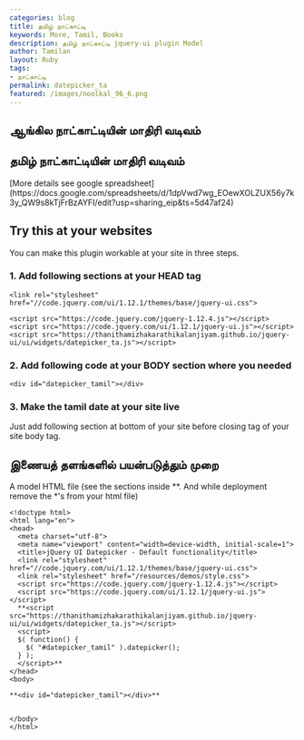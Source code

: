 ```yaml
---  
categories: blog  
title: தமிழ் நாட்காட்டி
keywords: More, Tamil, Books  
description: தமிழ் நாட்காட்டி jquery-ui plugin Model
author: Tamilan  
layout: Ruby  
tags:     
- நாட்காட்டி
permalink: datepicker_ta  
featured: /images/noolkal_96_6.png  
---  
```

## ஆங்கில நாட்காட்டியின் மாதிரி வடிவம்

<div id="datepicker"></div>

## தமிழ் நாட்காட்டியின் மாதிரி வடிவம்
<div id="datepicker_ta"></div>
[More details see google spreadsheet](https://docs.google.com/spreadsheets/d/1dpVwd7wg_EOewXOLZUX56y7k3y_QW9s8kTjFrBzAYFI/edit?usp=sharing_eip&ts=5d47af24)

## Try this at your websites
You can make this plugin workable at your site in three steps.
### 1. Add following sections at your HEAD tag
	<link rel="stylesheet" href="//code.jquery.com/ui/1.12.1/themes/base/jquery-ui.css">
	
	<script src="https://code.jquery.com/jquery-1.12.4.js"></script>
	<script src="https://code.jquery.com/ui/1.12.1/jquery-ui.js"></script>
	<script src="https://thanithamizhakarathikalanjiyam.github.io/jquery-ui/ui/widgets/datepicker_ta.js"></script>
### 2. Add following code at your BODY section where you needed
	<div id="datepicker_tamil"></div>
### 3. Make the tamil date at your site live 
Just add following section at bottom of your site before closing tag of your site body tag.
	<script>
	$( function() {
		$( "#datepicker_tamil" ).datepicker();
	} );
	</script>


## இணையத் தளங்களில் பயன்படுத்தும் முறை

A model HTML file (see the sections inside **. And while deployment remove the *'s from your html file)

	<!doctype html>
	<html lang="en">
	<head>
	  <meta charset="utf-8">
	  <meta name="viewport" content="width=device-width, initial-scale=1">
	  <title>jQuery UI Datepicker - Default functionality</title>
	  <link rel="stylesheet" href="//code.jquery.com/ui/1.12.1/themes/base/jquery-ui.css">
	  <link rel="stylesheet" href="/resources/demos/style.css">
	  <script src="https://code.jquery.com/jquery-1.12.4.js"></script>
	  <script src="https://code.jquery.com/ui/1.12.1/jquery-ui.js"></script>
	  **<script src="https://thanithamizhakarathikalanjiyam.github.io/jquery-ui/ui/widgets/datepicker_ta.js"></script>
	  <script>
	  $( function() {
		$( "#datepicker_tamil" ).datepicker();
	  } );
	  </script>**
	</head>
	<body>
	 
	**<div id="datepicker_tamil"></div>**
	 
	 
	</body>
	</html>

<script>
$(function(){

$( "#datepicker" ).datepicker({
	inline: true
});

$( "#datepicker_ta" ).datepicker_ta({
	inline: true
});

});
</script>